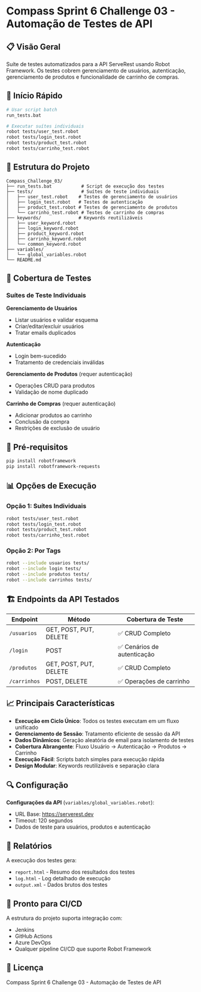 # Compass Sprint 6 Challenge 03 - Automação de Testes de API

## 📋 Visão Geral
Suíte de testes automatizados para a API ServeRest usando Robot Framework. Os testes cobrem gerenciamento de usuários, autenticação, gerenciamento de produtos e funcionalidade de carrinho de compras.

## 🚀 Início Rápido
```bash
# Usar script batch
run_tests.bat

# Executar suítes individuais
robot tests/user_test.robot
robot tests/login_test.robot
robot tests/product_test.robot
robot tests/carrinho_test.robot
```

## 📁 Estrutura do Projeto
```
Compass_Challenge_03/
├── run_tests.bat           # Script de execução dos testes
├── tests/                  # Suítes de teste individuais
│   ├── user_test.robot    # Testes de gerenciamento de usuários
│   ├── login_test.robot   # Testes de autenticação
│   ├── product_test.robot # Testes de gerenciamento de produtos
│   └── carrinho_test.robot # Testes de carrinho de compras
├── keywords/              # Keywords reutilizáveis
│   ├── user_keyword.robot
│   ├── login_keyword.robot
│   ├── product_keyword.robot
│   ├── carrinho_keyword.robot
│   └── common_keyword.robot
├── variables/
│   └── global_variables.robot
└── README.md
```

## 🧪 Cobertura de Testes

### Suítes de Teste Individuais

**Gerenciamento de Usuários**
- Listar usuários e validar esquema
- Criar/editar/excluir usuários
- Tratar emails duplicados

**Autenticação**
- Login bem-sucedido
- Tratamento de credenciais inválidas

**Gerenciamento de Produtos** (requer autenticação)
- Operações CRUD para produtos
- Validação de nome duplicado

**Carrinho de Compras** (requer autenticação)
- Adicionar produtos ao carrinho
- Conclusão da compra
- Restrições de exclusão de usuário

## 🔧 Pré-requisitos
```bash
pip install robotframework
pip install robotframework-requests
```

## 📊 Opções de Execução

### Opção 1: Suítes Individuais
```bash
robot tests/user_test.robot
robot tests/login_test.robot
robot tests/product_test.robot
robot tests/carrinho_test.robot
```

### Opção 2: Por Tags
```bash
robot --include usuarios tests/
robot --include login tests/
robot --include produtos tests/
robot --include carrinhos tests/
```

## 🏗️ Endpoints da API Testados

| Endpoint | Método | Cobertura de Teste |
|----------|--------|-----------------|
| `/usuarios` | GET, POST, PUT, DELETE | ✅ CRUD Completo |
| `/login` | POST | ✅ Cenários de autenticação |
| `/produtos` | GET, POST, PUT, DELETE | ✅ CRUD Completo |
| `/carrinhos` | POST, DELETE | ✅ Operações de carrinho |

## 📈 Principais Características

- **Execução em Ciclo Único**: Todos os testes executam em um fluxo unificado
- **Gerenciamento de Sessão**: Tratamento eficiente de sessão da API
- **Dados Dinâmicos**: Geração aleatória de email para isolamento de testes
- **Cobertura Abrangente**: Fluxo Usuário → Autenticação → Produtos → Carrinho
- **Execução Fácil**: Scripts batch simples para execução rápida
- **Design Modular**: Keywords reutilizáveis e separação clara

## 🔍 Configuração

**Configurações da API** (`variables/global_variables.robot`):
- URL Base: https://serverest.dev
- Timeout: 120 segundos
- Dados de teste para usuários, produtos e autenticação

## 📝 Relatórios
A execução dos testes gera:
- `report.html` - Resumo dos resultados dos testes
- `log.html` - Log detalhado de execução
- `output.xml` - Dados brutos dos testes

## 🚀 Pronto para CI/CD
A estrutura do projeto suporta integração com:
- Jenkins
- GitHub Actions
- Azure DevOps
- Qualquer pipeline CI/CD que suporte Robot Framework

## 📄 Licença
Compass Sprint 6 Challenge 03 - Automação de Testes de API